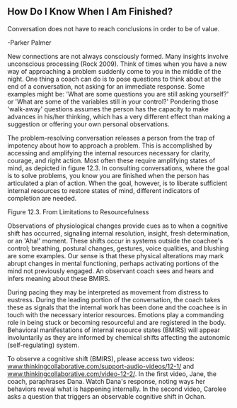 ## How Do I Know When I Am Finished?

Conversation does not have to reach conclusions in order to be of value.

-Parker Palmer

New connections are not always consciously formed. Many insights involve unconscious processing (Rock 2009). Think of times when you have a new way of approaching a problem suddenly come to you in the middle of the night. One thing a coach can do is to pose questions to think about at the end of a conversation, not asking for an immediate response. Some examples might be: 'What are some questions you are still asking yourself?' or 'What are some of the variables still in your control?' Pondering those 'walk-away' questions assumes the person has the capacity to make advances in his/her thinking, which has a very different effect than making a suggestion or offering your own personal observations.

The problem-resolving conversation releases a person from the trap of impotency about how to approach a problem. This is accomplished by accessing and amplifying the internal resources necessary for clarity, courage, and right action. Most often these require amplifying states of mind, as depicted in figure 12.3. In consulting conversations, where the goal is to solve problems, you know you are finished when the person has articulated a plan of action. When the goal, however, is to liberate sufficient internal resources to restore states of mind, different indicators of completion are needed.

Figure 12.3. From Limitations to Resourcefulness

<!-- image -->

Observations of physiological changes provide cues as to when a cognitive shift has occurred, signaling internal resolution, insight, fresh determination, or an 'Aha!' moment. These shifts occur in systems outside the coachee's control; breathing, postural changes, gestures, voice qualities, and blushing are some examples. Our sense is that these physical alterations may mark abrupt changes in mental functioning, perhaps activating portions of the mind not previously engaged. An observant coach sees and hears and infers meaning about these BMIRS.

During pacing they may be interpreted as movement from distress to eustress. During the leading portion of the conversation, the coach takes these as signals that the internal work has been done and the coachee is in touch with the necessary interior resources. Emotions play a commanding role in being stuck or becoming resourceful and are registered in the body. Behavioral manifestations of internal resource states (BMIRS) will appear involuntarily as they are informed by chemical shifts affecting the autonomic (self-regulating) system.

To observe a cognitive shift (BMIRS), please access two videos: www.thinkingcollaborative.com/support-audio-videos/12-1/ and www.thinkingcollaborative.com/video-12-2/. In the first video, Jane, the coach, paraphrases Dana. Watch Dana's response, noting ways her behaviors reveal what is happening internally. In the second video, Carolee asks a question that triggers an observable cognitive shift in Ochan.